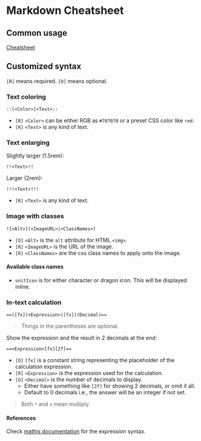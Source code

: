 # Markdown Cheatsheet

## Common usage

[Cheatsheet](https://www.markdownguide.org/cheat-sheet/)

## Customized syntax

`[R]` means required.
`[O]` means optional.

### Text coloring

```
::[<Color>]<Text>::
```

- `[R]` `<Color>` can be either RGB as `#707070` or a preset CSS color like `red`.
- `[R]` `<Text>` is any kind of text.

### Text enlarging

Slightly larger (1.5rem):

```
!!<Text>!!
```

Larger (2rem):

```
!!!<Text>!!!
```

- `[R]` `<Text>` is any kind of text.

### Image with classes

```
![<Alt>](<ImageURL>|<ClassNames>)
```

- `[O]` `<Alt>` is the `alt` attribute for HTML `<img>`.
- `[R]` `<ImageURL>` is the URL of the image.
- `[R]` `<ClassNames>` are the css class names to apply onto the image.

#### Available class names

- `unitIcon` is for either character or dragon icon. This will be displayed inline.

### In-text calculation

```
==([fx])<Expression>([fx])(Decimal)==
```

> Things in the parentheses are optional.

Show the expression and the result in 2 decimals at the end:

```
==<Expression>[fx][2f]==
```

- `[O]` `[fx]` is a constant string representing the placeholder of the calculation expression.
- `[R]` `<Expression>` is the expression used for the calculation.
- `[O]` `<Decimal>` is the number of decimals to display.
  - Either have something like `[2f]` for showing 2 decimals, or omit it all.
  - Default to 0 decimals i.e., the answer will be an integer if not set.

> Both `*` and `x` mean multiply.

#### References

Check [mathjs documentation](https://mathjs.org/docs/expressions/syntax.html)
for the expression syntax.
